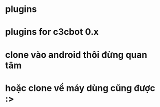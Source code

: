 # plugins
# plugins for c3cbot 0.x
# clone vào android thôi đừng quan tâm
# hoặc clone về máy dùng cũng được :>
